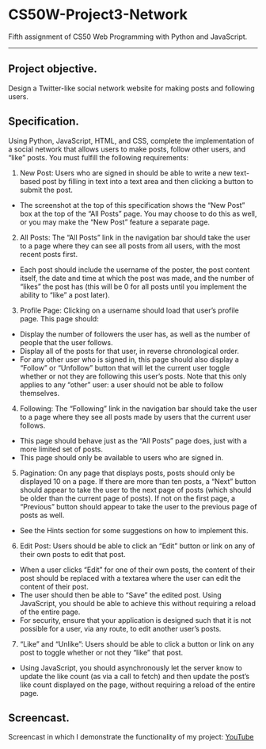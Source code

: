 # CS50W-Project3-Network
 Fifth assignment of CS50 Web Programming with Python and JavaScript.
 ___

## Project objective.
Design a Twitter-like social network website for making posts and following users.

## Specification.
Using Python, JavaScript, HTML, and CSS, complete the implementation of a social network that allows users to make posts, follow other users, and “like” posts. You must fulfill the following requirements:

1. New Post: Users who are signed in should be able to write a new text-based post by filling in text into a text area and then clicking a button to submit the post.
  + The screenshot at the top of this specification shows the “New Post” box at the top of the “All Posts” page. You may choose to do this as well, or you may make the “New Post” feature a separate page.
2. All Posts: The “All Posts” link in the navigation bar should take the user to a page where they can see all posts from all users, with the most recent posts first.
  + Each post should include the username of the poster, the post content itself, the date and time at which the post was made, and the number of “likes” the post has (this will be 0 for all posts until you implement the ability to “like” a post later).
3. Profile Page: Clicking on a username should load that user’s profile page. This page should:
  + Display the number of followers the user has, as well as the number of people that the user follows.
  + Display all of the posts for that user, in reverse chronological order.
  + For any other user who is signed in, this page should also display a “Follow” or “Unfollow” button that will let the current user toggle whether or not they are following this user’s posts. Note that this only applies to any “other” user: a user should not be able to follow themselves.
4. Following: The “Following” link in the navigation bar should take the user to a page where they see all posts made by users that the current user follows.
  + This page should behave just as the “All Posts” page does, just with a more limited set of posts.
  + This page should only be available to users who are signed in.
5. Pagination: On any page that displays posts, posts should only be displayed 10 on a page. If there are more than ten posts, a “Next” button should appear to take the user to the next page of posts (which should be older than the current page of posts). If not on the first page, a “Previous” button should appear to take the user to the previous page of posts as well.
  + See the Hints section for some suggestions on how to implement this.
6. Edit Post: Users should be able to click an “Edit” button or link on any of their own posts to edit that post.
  + When a user clicks “Edit” for one of their own posts, the content of their post should be replaced with a textarea where the user can edit the content of their post.
  + The user should then be able to “Save” the edited post. Using JavaScript, you should be able to achieve this without requiring a reload of the entire page.
  + For security, ensure that your application is designed such that it is not possible for a user, via any route, to edit another user’s posts.
7. “Like” and “Unlike”: Users should be able to click a button or link on any post to toggle whether or not they “like” that post.
  + Using JavaScript, you should asynchronously let the server know to update the like count (as via a call to fetch) and then update the post’s like count displayed on the page, without requiring a reload of the entire page.

## Screencast.
Screencast in which I demonstrate the functionality of my project: [YouTube](https://youtu.be/icou3LmCxF0)
